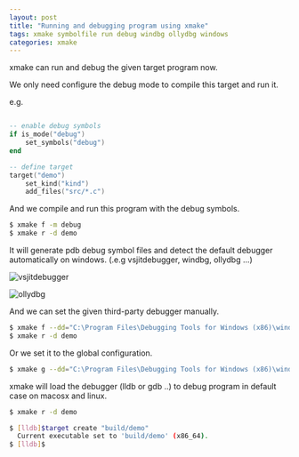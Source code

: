 ```yaml
---
layout: post
title: "Running and debugging program using xmake"
tags: xmake symbolfile run debug windbg ollydbg windows
categories: xmake
---
```


xmake can run and debug the given target program now.

We only need configure the debug mode to compile this target and run it.

e.g.

```lua

-- enable debug symbols
if is_mode("debug")
    set_symbols("debug")
end

-- define target
target("demo")
    set_kind("kind")
    add_files("src/*.c")
```

And we compile and run this program with the debug symbols.

```bash
$ xmake f -m debug
$ xmake r -d demo
```

It will generate pdb debug symbol files and detect the default debugger automatically on windows. (.e.g vsjitdebugger, windbg, ollydbg ...)

![vsjitdebugger](/static/img/xmake/vsjitdebugger.png)





![ollydbg](/static/img/xmake/ollydbg.png)


And we can set the given third-party debugger manually.


```bash
$ xmake f --dd="C:\Program Files\Debugging Tools for Windows (x86)\windbg.exe"
$ xmake r -d demo 
```

Or we set it to the global configuration.

```bash
$ xmake g --dd="C:\Program Files\Debugging Tools for Windows (x86)\windbg.exe"
```

xmake will load the debugger (lldb or gdb ..) to debug program in default case on macosx and linux.

```bash
$ xmake r -d demo

$ [lldb]$target create "build/demo"
  Current executable set to 'build/demo' (x86_64).
$ [lldb]$
```
